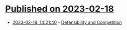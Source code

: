 # [Published on 2023-02-18](index.md)

* [2023-02-18, 14:21:40](https://news.ycombinator.com/item?id=34847125) - [Defensibility and Competition](https://blog.eladgil.com/p/defensibility-and-competition)
